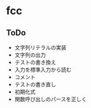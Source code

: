 # fcc

## ToDo

* 文字列リテラルの実装
* 文字列の出力
* テストの書き換え
* 入力を標準入力から読む
* コメント
* テストの書き直し
* 初期化式
* 関数呼び出しのパースを正しく